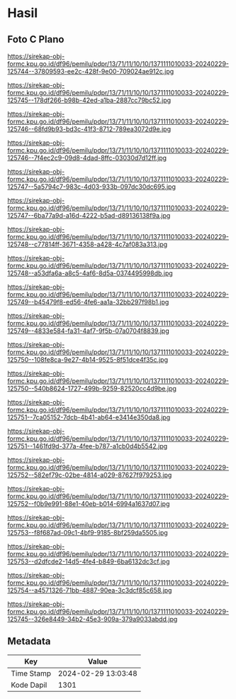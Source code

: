 # Hasil

## Foto C Plano

https://sirekap-obj-formc.kpu.go.id/df96/pemilu/pdpr/13/71/11/10/10/1371111010033-20240229-125744--37809593-ee2c-428f-9e00-709024ae912c.jpg

https://sirekap-obj-formc.kpu.go.id/df96/pemilu/pdpr/13/71/11/10/10/1371111010033-20240229-125745--178df266-b98b-42ed-a1ba-2887cc79bc52.jpg

https://sirekap-obj-formc.kpu.go.id/df96/pemilu/pdpr/13/71/11/10/10/1371111010033-20240229-125746--68fd9b93-bd3c-41f3-8712-789ea3072d9e.jpg

https://sirekap-obj-formc.kpu.go.id/df96/pemilu/pdpr/13/71/11/10/10/1371111010033-20240229-125746--7f4ec2c9-09d8-4dad-8ffc-03030d7d12ff.jpg

https://sirekap-obj-formc.kpu.go.id/df96/pemilu/pdpr/13/71/11/10/10/1371111010033-20240229-125747--5a5794c7-983c-4d03-933b-097dc30dc695.jpg

https://sirekap-obj-formc.kpu.go.id/df96/pemilu/pdpr/13/71/11/10/10/1371111010033-20240229-125747--6ba77a9d-a16d-4222-b5ad-d89136138f9a.jpg

https://sirekap-obj-formc.kpu.go.id/df96/pemilu/pdpr/13/71/11/10/10/1371111010033-20240229-125748--c77814ff-3671-4358-a428-4c7af083a313.jpg

https://sirekap-obj-formc.kpu.go.id/df96/pemilu/pdpr/13/71/11/10/10/1371111010033-20240229-125748--a53dfa6a-a8c5-4af6-8d5a-0374495998db.jpg

https://sirekap-obj-formc.kpu.go.id/df96/pemilu/pdpr/13/71/11/10/10/1371111010033-20240229-125749--b45479f8-ed56-4fe6-aa1a-32bb297f98b1.jpg

https://sirekap-obj-formc.kpu.go.id/df96/pemilu/pdpr/13/71/11/10/10/1371111010033-20240229-125749--4833e584-fa31-4af7-9f5b-07a0704f8839.jpg

https://sirekap-obj-formc.kpu.go.id/df96/pemilu/pdpr/13/71/11/10/10/1371111010033-20240229-125750--108fe8ca-9e27-4b14-9525-8f51dce4f35c.jpg

https://sirekap-obj-formc.kpu.go.id/df96/pemilu/pdpr/13/71/11/10/10/1371111010033-20240229-125750--540b8624-1727-499b-9259-82520cc4d9be.jpg

https://sirekap-obj-formc.kpu.go.id/df96/pemilu/pdpr/13/71/11/10/10/1371111010033-20240229-125751--7ca05152-7dcb-4b41-ab64-e3414e350da8.jpg

https://sirekap-obj-formc.kpu.go.id/df96/pemilu/pdpr/13/71/11/10/10/1371111010033-20240229-125751--1461fd9d-377a-4fee-b787-a1cb0d4b5542.jpg

https://sirekap-obj-formc.kpu.go.id/df96/pemilu/pdpr/13/71/11/10/10/1371111010033-20240229-125752--582ef79c-02be-4814-a029-87627f979253.jpg

https://sirekap-obj-formc.kpu.go.id/df96/pemilu/pdpr/13/71/11/10/10/1371111010033-20240229-125752--f0b9e991-88e1-40eb-b014-6994a1637d07.jpg

https://sirekap-obj-formc.kpu.go.id/df96/pemilu/pdpr/13/71/11/10/10/1371111010033-20240229-125753--f8f687ad-09c1-4bf9-9185-8bf259da5505.jpg

https://sirekap-obj-formc.kpu.go.id/df96/pemilu/pdpr/13/71/11/10/10/1371111010033-20240229-125753--d2dfcde2-14d5-4fe4-b849-6ba6132dc3cf.jpg

https://sirekap-obj-formc.kpu.go.id/df96/pemilu/pdpr/13/71/11/10/10/1371111010033-20240229-125754--a4571326-71bb-4887-90ea-3c3dcf85c658.jpg

https://sirekap-obj-formc.kpu.go.id/df96/pemilu/pdpr/13/71/11/10/10/1371111010033-20240229-125745--326e8449-34b2-45e3-909a-379a9033abdd.jpg


## Metadata

| Key        | Value               |
| ---------- | ------------------- |
| Time Stamp | 2024-02-29 13:03:48 |
| Kode Dapil | 1301                |



